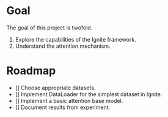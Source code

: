 # Goal
The goal of this project is twofold.
1. Explore the capabilities of the Ignite framework.
2. Understand the attention mechanism.

# Roadmap
- [] Choose appropriate datasets.
- [] Implement DataLoader for the simplest dataset in Ignite.
- [] Implement a basic attention base model.
- [] Document results from experiment.
